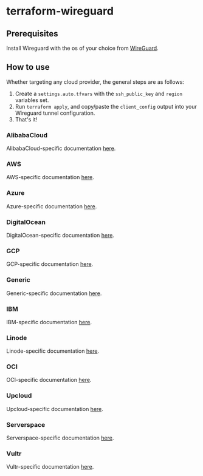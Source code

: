 # terraform-wireguard

## Prerequisites
Install Wireguard with the os of your choice from [WireGuard](https://www.wireguard.com/install/).

## How to use
Whether targeting any cloud provider, the general steps are as follows:

1. Create a `settings.auto.tfvars` with the `ssh_public_key` and `region` variables set.
2. Run `terraform apply`, and copy/paste the `client_config` output into your Wireguard tunnel configuration.
3. That's it!


### AlibabaCloud
AlibabaCloud-specific documentation [here](terraform/alicloud/README.md).

### AWS
AWS-specific documentation [here](terraform/aws/README.md).

### Azure
Azure-specific documentation [here](terraform/azure/README.md).

### DigitalOcean
DigitalOcean-specific documentation [here](terraform/do/README.md).

### GCP
GCP-specific documentation [here](terraform/gcp/README.md).

### Generic
Generic-specific documentation [here](terraform/generic/README.md).

### IBM
IBM-specific documentation [here](terraform/ibm/README.md).

### Linode
Linode-specific documentation [here](terraform/linode/README.md).

### OCI
OCI-specific documentation [here](terraform/oci/README.md).

### Upcloud
Upcloud-specific documentation [here](terraform/upcloud/README.md).

### Serverspace
Serverspace-specific documentation [here](terraform/serverspace/README.md).

### Vultr
Vultr-specific documentation [here](terraform/vultr/README.md).
